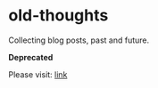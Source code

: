 # old-thoughts
Collecting blog posts, past and future.

**Deprecated**

Please visit: [link](https://github.com/dtsbourg/chalk)
